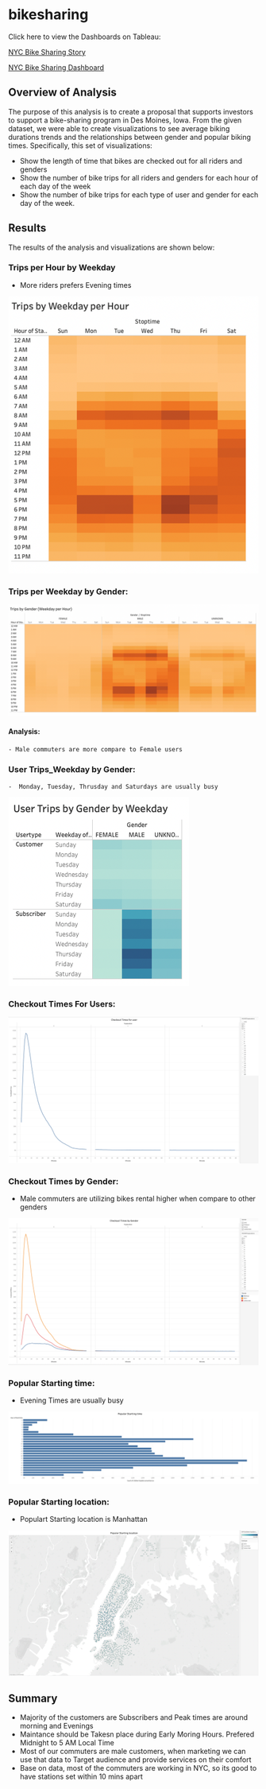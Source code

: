 # bikesharing

Click here to view the Dashboards on Tableau: 

[NYC Bike Sharing Story](https://public.tableau.com/shared/JCFW7RJ9S?:display_count=n&:origin=viz_share_link)

[NYC Bike Sharing Dashboard](https://public.tableau.com/views/NYC-BikeSharingDashboard_16496309552700/Dashboard?:language=en-US&:display_count=n&:origin=viz_share_link)

## Overview of Analysis
The purpose of this analysis is to create a proposal that supports investors to support a bike-sharing program in Des Moines, Iowa. From the given dataset, we were able to create visualizations to see average biking durations trends and the relationships between gender and popular biking times. Specifically, this set of visualizations: 

* Show the length of time that bikes are checked out for all riders and genders
* Show the number of bike trips for all riders and genders for each hour of each day of the week
* Show the number of bike trips for each type of user and gender for each day of the week.

## Results
The results of the analysis and visualizations are shown below:

### Trips per Hour by Weekday 

- More riders prefers Evening times

![Trips per Hour by Weekday](resources/TripsByWeekdayPerHour.png)
    
### Trips per Weekday by Gender:

![Trips per Weekday by Gender](resources/TripsByGenderWeekdayPerHour.png)
  
#### Analysis:
    - Male commuters are more compare to Female users

 ### User Trips_Weekday by Gender:
    -  Monday, Tuesday, Thrusday and Saturdays are usually busy
 
![User Trips Weekday by Gender](resources/UserTripsByGenderByWeekday.png)


       
### Checkout Times For Users:

![Checkout Times For Users](resources/CheckoutTimesForUser.png)

 ### Checkout Times by Gender:

- Male commuters are utilizing bikes rental higher when compare to other genders
 
![Checkout Times by Gender](resources/CheckoutTimesByGender.png)

 ### Popular Starting time:

- Evening Times are usually busy

![Popular Starting time](resources/PopularStartingTime.png)

### Popular Starting location:

- Populart Starting location is Manhattan

![Popular Starting location](resources/PopularStartingLocationByUser.png)

## Summary

- Majority of the customers are Subscribers and Peak times are around morning and Evenings
- Maintance should be Takesn place during Early Moring Hours. Prefered Midnight to 5 AM Local Time
- Most of our commuters are male customers, when marketing we can use that data to Target audience and provide services on their comfort
- Base on data, most of the commuters are working in NYC, so its good to have stations set within 10 mins apart
